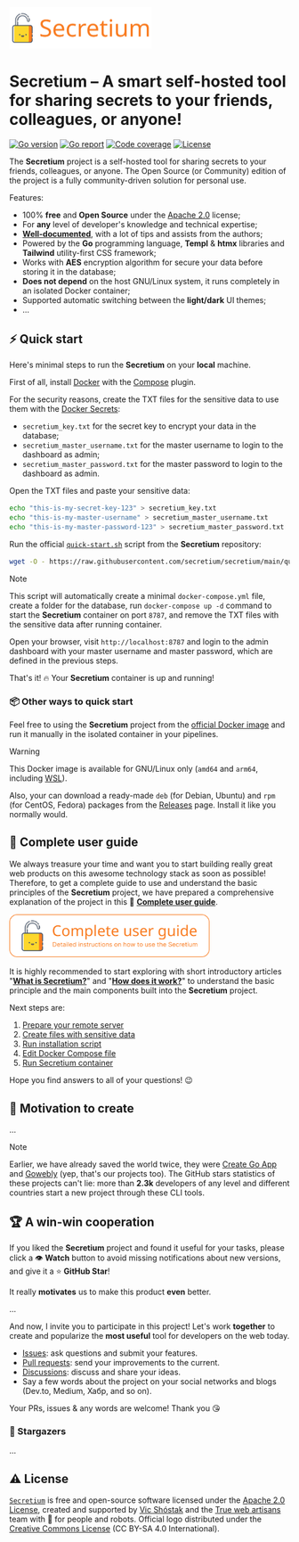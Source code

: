 <img width="256px" alt="secretium logo" src="https://raw.githubusercontent.com/secretium/.github/main/images/secretium-logo-with-text.svg">

# Secretium – A smart self-hosted tool for sharing secrets to your friends, colleagues, or anyone!

[![Go version][go_version_img]][go_dev_url]
[![Go report][go_report_img]][go_report_url]
[![Code coverage][go_code_coverage_img]][go_code_coverage_url]
[![License][repo_license_img]][repo_license_url]

The **Secretium** project is a self-hosted tool for sharing secrets to your friends, colleagues, or anyone. The Open Source (or Community) edition of the project is a fully community-driven solution for personal use.

Features:

- 100% **free** and **Open Source** under the [Apache 2.0][repo_license_url] license;
- For **any** level of developer's knowledge and technical expertise;
- [**Well-documented**][docs_url], with a lot of tips and assists from the authors;
- Powered by the **Go** programming language, **Templ** & **htmx** libraries and **Tailwind** utility-first CSS framework;
- Works with **AES** encryption algorithm for secure your data before storing it in the database;
- **Does not depend** on the host GNU/Linux system, it runs completely in an isolated Docker container;
- Supported automatic switching between the **light/dark** UI themes;
- ...

## ⚡️ Quick start

Here's minimal steps to run the **Secretium** on your **local** machine.

First of all, install [Docker][docker_install_url] with the [Compose][docker_compose_install_url] plugin.

For the security reasons, create the TXT files for the sensitive data to use them with the [Docker Secrets][docker_secrets_url]:

- `secretium_key.txt` for the secret key to encrypt your data in the database;
- `secretium_master_username.txt` for the master username to login to the dashboard as admin;
- `secretium_master_password.txt` for the master password to login to the dashboard as admin.

Open the TXT files and paste your sensitive data:

```bash
echo "this-is-my-secret-key-123" > secretium_key.txt
echo "this-is-my-master-username" > secretium_master_username.txt
echo "this-is-my-master-password-123" > secretium_master_password.txt
```

Run the official [`quick-start.sh`][repo_quick_start_sh_url] script from the **Secretium** repository:

```bash
wget -O - https://raw.githubusercontent.com/secretium/secretium/main/quick-start.sh | bash
```

> [!NOTE]
> This script will automatically create a minimal `docker-compose.yml` file, create a folder for the database, run `docker-compose up -d` command to start the **Secretium** container on port `8787`, and remove the TXT files with the sensitive data after running container.

Open your browser, visit `http://localhost:8787` and login to the admin dashboard with your master username and master password, which are defined in the previous steps.

That's it! 🔥 Your **Secretium** container is up and running!

### 📦 Other ways to quick start

Feel free to using the **Secretium** project from the [official Docker image][docker_image_url] and run it manually in the isolated container in your pipelines.

> [!WARNING]
> This Docker image is available for GNU/Linux only (`amd64` and `arm64`, including [WSL][wsl_url]).

Also, your can download a ready-made `deb` (for Debian, Ubuntu) and `rpm` (for CentOS, Fedora) packages from the [Releases][repo_releases_url] page. Install it like you normally would.

## 📖 Complete user guide

We always treasure your time and want you to start building really great web products on this awesome technology stack as soon as possible! Therefore, to get a complete guide to use and understand the basic principles of the **Secretium** project, we have prepared a comprehensive explanation of the project in this 📖 [**Complete user guide**][docs_url].

<a href="https://secretium.org" target="_blank" title="Go to the Secretium's Complete user guide"><img width="360px" alt="secretium docs banner" src="https://raw.githubusercontent.com/secretium/.github/main/images/secretium-docs-banner.svg"></a>

It is highly recommended to start exploring with short introductory articles "[**What is Secretium?**][docs_getting_started_url]" and "[**How does it work?**][docs_how_it_works_url]" to understand the basic principle and the main components built into the **Secretium** project.

Next steps are:

1. [Prepare your remote server](https://secretium.org/complete-user-guide/prepare-remote-server)
2. [Create files with sensitive data](https://secretium.org/complete-user-guide/create-files-with-sensitive-data)
3. [Run installation script](https://secretium.org/complete-user-guide/run-installation-script)
4. [Edit Docker Compose file](https://secretium.org/complete-user-guide/edit-docker-compose)
5. [Run Secretium container](https://secretium.org/complete-user-guide/run-container)

Hope you find answers to all of your questions! 😉

## 🎯 Motivation to create

...

> [!NOTE]
> Earlier, we have already saved the world twice, they were [Create Go App][cgapp_url] and [Gowebly][gowebly_url] (yep, that's our projects too). The GitHub stars statistics of these projects can't lie: more than **2.3k** developers of any level and different countries start a new project through these CLI tools.

## 🏆 A win-win cooperation

If you liked the **Secretium** project and found it useful for your tasks, please click a 👁️ **Watch** button to avoid missing notifications about new versions, and give it a ⭐️ **GitHub Star**!

It really **motivates** us to make this product **even** better.

...

And now, I invite you to participate in this project! Let's work **together** to create and popularize the **most useful** tool for developers on the web today.

- [Issues][repo_issues_url]: ask questions and submit your features.
- [Pull requests][repo_pull_request_url]: send your improvements to the current.
- [Discussions][repo_discussions_url]: discuss and share your ideas.
- Say a few words about the project on your social networks and blogs (Dev.to, Medium, Хабр, and so on).

Your PRs, issues & any words are welcome! Thank you 😘

### 🌟 Stargazers

...

## ⚠️ License

[`Secretium`][repo_url] is free and open-source software licensed under the [Apache 2.0 License][repo_license_url], created and supported by [Vic Shóstak][author_url] and the [True web artisans][truewebartisans_url] team with 🩵 for people and robots. Official logo distributed under the [Creative Commons License][repo_cc_license_url] (CC BY-SA 4.0 International).

<!-- Go links -->

[go_report_url]: https://goreportcard.com/report/github.com/secretium/secretium
[go_dev_url]: https://pkg.go.dev/github.com/secretium/secretium
[go_version_img]: https://img.shields.io/badge/Go-1.21+-00ADD8?style=for-the-badge&logo=go
[go_code_coverage_url]: https://codecov.io/gh/koddr/secretium
[go_code_coverage_img]: https://img.shields.io/codecov/c/gh/koddr/secretium.svg?logo=codecov&style=for-the-badge
[go_report_img]: https://img.shields.io/badge/Go_report-A+-success?style=for-the-badge&logo=none

<!-- Repository links -->

[repo_url]: https://github.com/secretium/secretium
[repo_quick_start_sh_url]: https://github.com/secretium/secretium/blob/main/quick-start.sh
[repo_install_sh_url]: https://github.com/secretium/secretium/main/install.sh
[repo_issues_url]: https://github.com/secretium/secretium/issues
[repo_pull_request_url]: https://github.com/secretium/secretium/pulls
[repo_discussions_url]: https://github.com/secretium/secretium/discussions
[repo_releases_url]: https://github.com/secretium/secretium/releases
[repo_license_url]: https://github.com/secretium/secretium/blob/main/LICENSE
[repo_license_img]: https://img.shields.io/badge/license-Apache_2.0-red?style=for-the-badge&logo=none
[repo_cc_license_url]: https://creativecommons.org/licenses/by-sa/4.0/

<!-- Docs links -->

[docs_url]: https://secretium.org
[docs_getting_started_url]: https://secretium.org/getting-started
[docs_how_it_works_url]: https://secretium.org/how-it-works

<!-- Docker links -->

[docker_install_url]: https://docs.docker.com/engine/install/#server
[docker_compose_install_url]: https://docs.docker.com/compose/install/linux/
[docker_secrets_url]: https://docs.docker.com/engine/swarm/secrets/
[docker_image_url]: https://hub.docker.com/repository/docker/secretium/secretium

<!-- Author links -->

[author_url]: https://github.com/koddr
[truewebartisans_url]: https://github.com/truewebartisans

<!-- Readme links -->

[cgapp_url]: https://github.com/create-go-app/cli
[gowebly_url]: https://github.com/gowebly/gowebly
[nginx_proxy_manager_url]: https://nginxproxymanager.org
[traefik_proxy_url]: https://traefik.io
[wsl_url]: https://learn.microsoft.com/en-us/windows/wsl/
